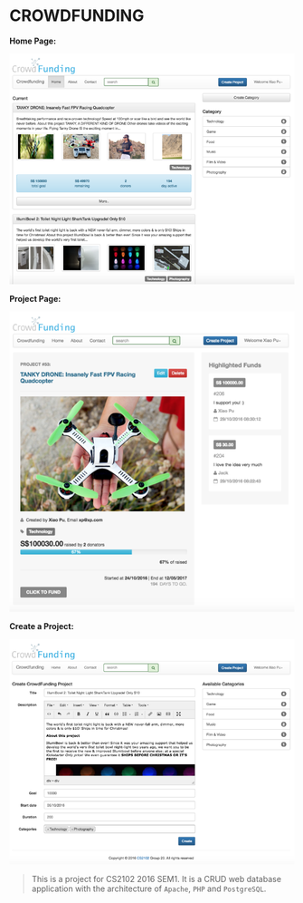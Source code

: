 CROWDFUNDING
========

**Home Page:**

<img src="./image/demo/home.png" width="600">


**Project Page:**

<img src="./image/demo/detail.png" width="600">


**Create a Project:**

<img src="./image/demo/create.png" width="600">

> This is a project for CS2102 2016 SEM1. It is a CRUD web database application with the architecture of `Apache`, `PHP` and `PostgreSQL`.



